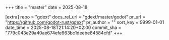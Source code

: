 +++
title = "master"
date = 2025-08-18

[extra]
repo = "gdext"
docs_rel_url = "gdext/master/godot"
pr_url = "https://github.com/godot-rust/gdext"
pr_author = ""
sort_key = 9999-01-01
date_time = 2025-08-18T21:14:20+02:00
commit_sha = "779c043e29a40ae674efe963bc1deebe84584cfd"
+++


